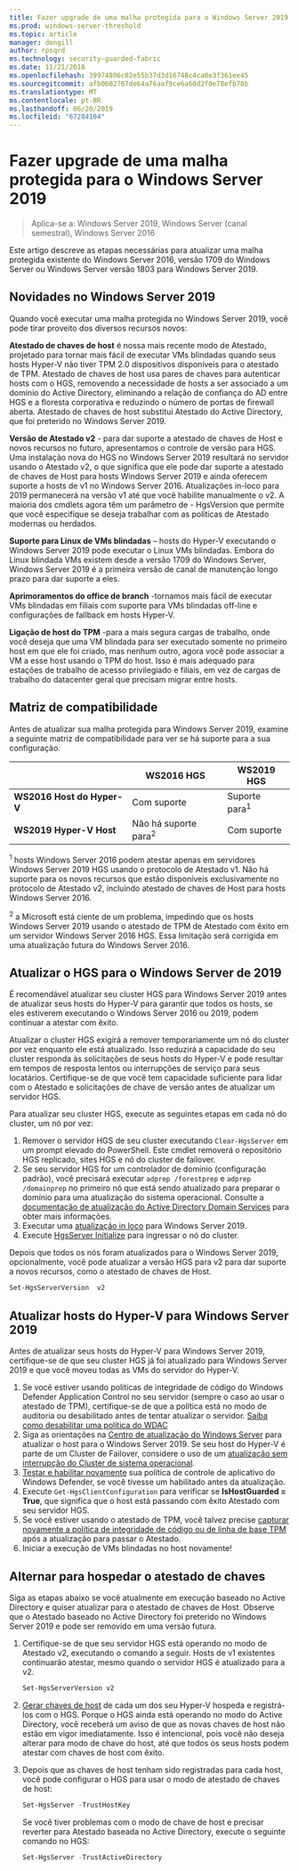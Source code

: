 ```yaml
---
title: Fazer upgrade de uma malha protegida para o Windows Server 2019
ms.prod: windows-server-threshold
ms.topic: article
manager: dongill
author: rpsqrd
ms.technology: security-guarded-fabric
ms.date: 11/21/2018
ms.openlocfilehash: 39974806c02e55b37d3d16748c4ca0e3f361ee45
ms.sourcegitcommit: afb0602767de64a76aaf9ce6a60d2f0e78efb78b
ms.translationtype: MT
ms.contentlocale: pt-BR
ms.lasthandoff: 06/20/2019
ms.locfileid: "67284104"
---
```

# <a name="upgrade-a-guarded-fabric-to-windows-server-2019"></a>Fazer upgrade de uma malha protegida para o Windows Server 2019

> Aplica-se a: Windows Server 2019, Windows Server (canal semestral), Windows Server 2016

Este artigo descreve as etapas necessárias para atualizar uma malha protegida existente do Windows Server 2016, versão 1709 do Windows Server ou Windows Server versão 1803 para Windows Server 2019.

## <a name="whats-new-in-windows-server-2019"></a>Novidades no Windows Server 2019

Quando você executar uma malha protegida no Windows Server 2019, você pode tirar proveito dos diversos recursos novos:

**Atestado de chaves de host** é nossa mais recente modo de Atestado, projetado para tornar mais fácil de executar VMs blindadas quando seus hosts Hyper-V não tiver TPM 2.0 dispositivos disponíveis para o atestado de TPM. Atestado de chaves de host usa pares de chaves para autenticar hosts com o HGS, removendo a necessidade de hosts a ser associado a um domínio do Active Directory, eliminando a relação de confiança do AD entre HGS e a floresta corporativa e reduzindo o número de portas de firewall aberta. Atestado de chaves de host substitui Atestado do Active Directory, que foi preterido no Windows Server 2019.

**Versão de Atestado v2** - para dar suporte a atestado de chaves de Host e novos recursos no futuro, apresentamos o controle de versão para HGS. Uma instalação nova do HGS no Windows Server 2019 resultará no servidor usando o Atestado v2, o que significa que ele pode dar suporte a atestado de chaves de Host para hosts Windows Server 2019 e ainda oferecem suporte a hosts de v1 no Windows Server 2016. Atualizações in-loco para 2019 permanecerá na versão v1 até que você habilite manualmente o v2. A maioria dos cmdlets agora têm um parâmetro de - HgsVersion que permite que você especifique se deseja trabalhar com as políticas de Atestado modernas ou herdados.

**Suporte para Linux de VMs blindadas** – hosts do Hyper-V executando o Windows Server 2019 pode executar o Linux VMs blindadas. Embora do Linux blindada VMs existem desde a versão 1709 do Windows Server, Windows Server 2019 é a primeira versão de canal de manutenção longo prazo para dar suporte a eles.

**Aprimoramentos do office de branch** -tornamos mais fácil de executar VMs blindadas em filiais com suporte para VMs blindadas off-line e configurações de fallback em hosts Hyper-V.

**Ligação de host do TPM** -para a mais segura cargas de trabalho, onde você deseja que uma VM blindada para ser executado somente no primeiro host em que ele foi criado, mas nenhum outro, agora você pode associar a VM a esse host usando o TPM do host. Isso é mais adequado para estações de trabalho de acesso privilegiado e filiais, em vez de cargas de trabalho do datacenter geral que precisam migrar entre hosts.

## <a name="compatibility-matrix"></a>Matriz de compatibilidade

Antes de atualizar sua malha protegida para Windows Server 2019, examine a seguinte matriz de compatibilidade para ver se há suporte para a sua configuração.

|  | WS2016 HGS | WS2019 HGS|
|---|---|---|
|**WS2016 Host do Hyper-V** | Com suporte | Suporte para<sup>1</sup>|
|**WS2019 Hyper-V Host** | Não há suporte para<sup>2</sup> | Com suporte|

<sup>1</sup> hosts Windows Server 2016 podem atestar apenas em servidores Windows Server 2019 HGS usando o protocolo de Atestado v1. Não há suporte para os novos recursos que estão disponíveis exclusivamente no protocolo de Atestado v2, incluindo atestado de chaves de Host para hosts Windows Server 2016.

<sup>2</sup> a Microsoft está ciente de um problema, impedindo que os hosts Windows Server 2019 usando o atestado de TPM de Atestado com êxito em um servidor Windows Server 2016 HGS. Essa limitação será corrigida em uma atualização futura do Windows Server 2016.

## <a name="upgrade-hgs-to-windows-server-2019"></a>Atualizar o HGS para o Windows Server de 2019

É recomendável atualizar seu cluster HGS para Windows Server 2019 antes de atualizar seus hosts do Hyper-V para garantir que todos os hosts, se eles estiverem executando o Windows Server 2016 ou 2019, podem continuar a atestar com êxito.

Atualizar o cluster HGS exigirá a remover temporariamente um nó do cluster por vez enquanto ele está atualizado. Isso reduzirá a capacidade do seu cluster responda às solicitações de seus hosts do Hyper-V e pode resultar em tempos de resposta lentos ou interrupções de serviço para seus locatários. Certifique-se de que você tem capacidade suficiente para lidar com o Atestado e solicitações de chave de versão antes de atualizar um servidor HGS.

Para atualizar seu cluster HGS, execute as seguintes etapas em cada nó do cluster, um nó por vez:

1.  Remover o servidor HGS de seu cluster executando `Clear-HgsServer` em um prompt elevado do PowerShell. Este cmdlet removerá o repositório HGS replicado, sites HGS e nó do cluster de failover.
2.  Se seu servidor HGS for um controlador de domínio (configuração padrão), você precisará executar `adprep /forestprep` e `adprep /domainprep` no primeiro nó que está sendo atualizado para preparar o domínio para uma atualização do sistema operacional. Consulte a [documentação de atualização do Active Directory Domain Services](https://docs.microsoft.com/windows-server/identity/ad-ds/deploy/upgrade-domain-controllers#supported-in-place-upgrade-paths) para obter mais informações.
3.  Executar uma [atualização in loco](../../get-started-19/install-upgrade-migrate-19.md) para Windows Server 2019.
4.  Execute [HgsServer Initialize](guarded-fabric-configure-additional-hgs-nodes.md) para ingressar o nó do cluster.

Depois que todos os nós foram atualizados para o Windows Server 2019, opcionalmente, você pode atualizar a versão HGS para v2 para dar suporte a novos recursos, como o atestado de chaves de Host.

```powershell
Set-HgsServerVersion  v2
```

## <a name="upgrade-hyper-v-hosts-to-windows-server-2019"></a>Atualizar hosts do Hyper-V para Windows Server 2019

Antes de atualizar seus hosts do Hyper-V para Windows Server 2019, certifique-se de que seu cluster HGS já foi atualizado para Windows Server 2019 e que você moveu todas as VMs do servidor do Hyper-V.

1.  Se você estiver usando políticas de integridade de código do Windows Defender Application Control no seu servidor (sempre o caso ao usar o atestado de TPM), certifique-se de que a política está no modo de auditoria ou desabilitado antes de tentar atualizar o servidor. [Saiba como desabilitar uma política do WDAC](https://docs.microsoft.com/windows/security/threat-protection/windows-defender-application-control/disable-windows-defender-application-control-policies)
2.  Siga as orientações na [Centro de atualização do Windows Server](http://aka.ms/upgradecenter) para atualizar o host para o Windows Server 2019. Se seu host do Hyper-V é parte de um Cluster de Failover, considere o uso de um [atualização sem interrupção do Cluster de sistema operacional](../../failover-clustering/Cluster-Operating-System-Rolling-Upgrade.md).
3.  [Testar e habilitar novamente](https://docs.microsoft.com/windows/security/threat-protection/windows-defender-application-control/audit-windows-defender-application-control-policies) sua política de controle de aplicativo do Windows Defender, se você tivesse um habilitado antes da atualização.
4.  Execute `Get-HgsClientConfiguration` para verificar se **IsHostGuarded = True**, que significa que o host está passando com êxito Atestado com seu servidor HGS.
5.  Se você estiver usando o atestado de TPM, você talvez precise [capturar novamente a política de integridade de código ou de linha de base TPM](guarded-fabric-add-host-information-for-tpm-trusted-attestation.md) após a atualização para passar o Atestado.
6.  Iniciar a execução de VMs blindadas no host novamente!

## <a name="switch-to-host-key-attestation"></a>Alternar para hospedar o atestado de chaves

Siga as etapas abaixo se você atualmente em execução baseado no Active Directory e quiser atualizar para o atestado de chaves de Host. Observe que o Atestado baseado no Active Directory foi preterido no Windows Server 2019 e pode ser removido em uma versão futura.

1.  Certifique-se de que seu servidor HGS está operando no modo de Atestado v2, executando o comando a seguir. Hosts de v1 existentes continuarão atestar, mesmo quando o servidor HGS é atualizado para a v2.

    ```powershell
    Set-HgsServerVersion v2
    ```

2.  [Gerar chaves de host](guarded-fabric-create-host-key.md) de cada um dos seu Hyper-V hospeda e registrá-los com o HGS. Porque o HGS ainda está operando no modo do Active Directory, você receberá um aviso de que as novas chaves de host não estão em vigor imediatamente. Isso é intencional, pois você não deseja alterar para modo de chave do host, até que todos os seus hosts podem atestar com chaves de host com êxito.

3.  Depois que as chaves de host tenham sido registradas para cada host, você pode configurar o HGS para usar o modo de atestado de chaves de host:

    ```powershell
    Set-HgsServer -TrustHostKey
    ```

    Se você tiver problemas com o modo de chave de host e precisar reverter para Atestado baseada no Active Directory, execute o seguinte comando no HGS:

    ```powershell
    Set-HgsServer -TrustActiveDirectory
    ```
